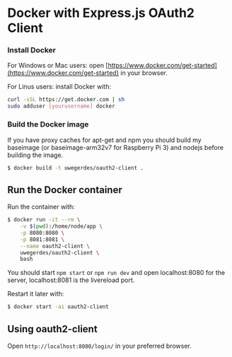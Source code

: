 # Docker with Express.js OAuth2 Client

### Install Docker

For Windows or Mac users: open [https://www.docker.com/get-started](https://www.docker.com/get-started) in your browser.

For Linus users: install Docker with:

```bash
curl -sSL https://get.docker.com | sh
sudo adduser [yourusername] docker
```

### Build the Docker image

If you have proxy caches for apt-get and npm you should build my baseimage (or baseimage-arm32v7 for Raspberry Pi 3) and nodejs before building the image.

```bash
$ docker build -t uwegerdes/oauth2-client .
```

## Run the Docker container

Run the container with:

```bash
$ docker run -it --rm \
	-v $(pwd):/home/node/app \
	-p 8080:8080 \
	-p 8081:8081 \
	--name oauth2-client \
	uwegerdes/oauth2-client \
	bash
```

You should start `npm start` or `npm run dev` and open localhost:8080 for the server, localhost:8081 is the livereload port.

Restart it later with:

```bash
$ docker start -ai oauth2-client
```

## Using oauth2-client

Open `http://localhost:8080/login/` in your preferred browser.
